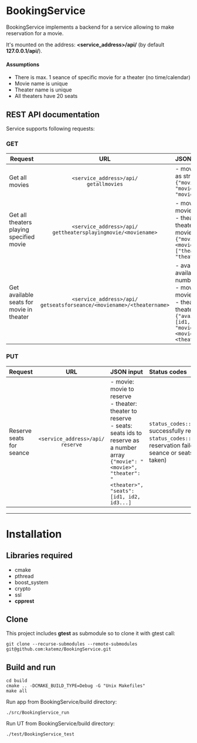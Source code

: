# BookingService

BookingService implements a backend for a service allowing to make reservation for a movie.

It's mounted on the address: **<service_address>/api/** (by default **127.0.0.1/api/**).

#### Assumptions
- There is max. 1 seance of specific movie for a theater (no time/calendar)
- Movie name is unique
- Theater name is unique
- All theaters have 20 seats

## REST API documentation

Service supports following requests:

### GET

| Request   |      URL      |  JSON return value |
|-----------|:-------------:|:-------------------|
| Get all movies |`<service_address>/api/`<br />`getallmovies`| - movies: all movies as string array <br />`{"movies":[ "movie1", "movie2"...]}`|
| Get all theaters playing specified movie |`<service_address>/api/`<br /> `gettheatersplayingmovie/<moviename>`| - movie: specified movie <br /> - theaters: all theaters that play movie as string array<br />`{"movie":"<movie>","theaters":["theater1", "theater2"...]}` |
| Get available seats for movie in theater | `<service_address>/api/`<br /> `getseatsforseance/<moviename>/<theatername>` | - available_seats: available seats ids as number array<br /> - movie: specified movie<br /> - theater: specified theater<br /> `{"available_seats": [id1, id2, id3...], "movie":"<movie>","theater":"<theater>"}` |
    
### PUT
| Request   |      URL      |  JSON input | Status codes |
|-----------|:-------------:|:-------------------|:-------|
| Reserve seats for seance |`<service_address>/api/`<br />`reserve`| - movie: movie to reserve<br /> - theater: theater to reserve<br /> - seats: seats ids to reserve as a number array<br />`{"movie": "<movie>", "theater": "<theater>", "seats": [id1, id2, id3...]`| `status_codes::OK`: successfully reserved <br />`status_codes::BadRequest`: reservation failed (invalid seance or seats already taken) |

***


# Installation

## Libraries required

* cmake
* pthread
* boost_system
* crypto
* ssl
* **cpprest**

## Clone
This project includes **gtest** as submodule so to clone it with gtest call:

`git clone --recurse-submodules --remote-submodules git@github.com:katemz/BookingService.git`

## Build and run
```
cd build
cmake .. -DCMAKE_BUILD_TYPE=Debug -G "Unix Makefiles" 
make all
```

Run app from BookingService/build directory:
```
./src/BookingService_run
```

Run UT from BookingService/build directory:
```
./test/BookingService_test
```


